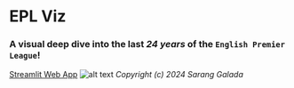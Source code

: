 # EPL Viz
### A visual deep dive into the last *24 years* of the `English Premier League`!

[Streamlit Web App](https://epl-viz.streamlit.app "App")
![alt text](https://github.com/saranggalada/EDA-English-Premier-League-24yr/blob/main/website.png?raw=true)
*Copyright (c) 2024 Sarang Galada*
